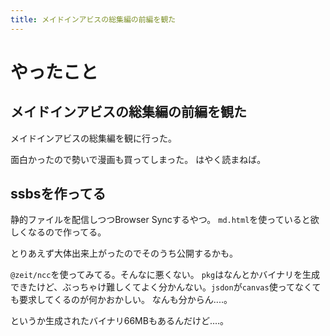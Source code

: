 ```yaml
---
title: メイドインアビスの総集編の前編を観た
---
```


# やったこと

## メイドインアビスの総集編の前編を観た

メイドインアビスの総集編を観に行った。

面白かったので勢いで漫画も買ってしまった。
はやく読まねば。

## ssbsを作ってる

静的ファイルを配信しつつBrowser Syncするやつ。
`md.html`を使っていると欲しくなるので作ってる。

とりあえず大体出来上がったのでそのうち公開するかも。

`@zeit/ncc`を使ってみてる。そんなに悪くない。
`pkg`はなんとかバイナリを生成できたけど、ぶっちゃけ難しくてよく分かんない。`jsdon`が`canvas`使ってなくても要求してくるのが何かおかしい。
なんも分からん‥‥。

というか生成されたバイナリ66MBもあるんだけど‥‥。
